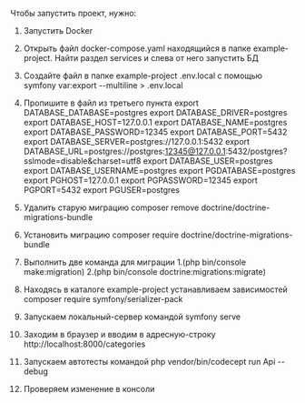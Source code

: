 Чтобы запустить проект, нужно:
1. Запустить Docker
2. Открыть файл docker-compose.yaml находящийся в папке example-project. Найти раздел services и слева от него запустить БД
3. Создайте файл в папке example-project .env.local с помощью symfony var:export --multiline > .env.local
4. Пропишите в файл из третьего пункта
   export DATABASE_DATABASE=postgres
   export DATABASE_DRIVER=postgres
   export DATABASE_HOST=127.0.0.1
   export DATABASE_NAME=postgres
   export DATABASE_PASSWORD=12345
   export DATABASE_PORT=5432
   export DATABASE_SERVER=postgres://127.0.0.1:5432
   export DATABASE_URL=postgres://postgres:12345@127.0.0.1:5432/postgres?sslmode=disable&charset=utf8
   export DATABASE_USER=postgres
   export DATABASE_USERNAME=postgres
   export PGDATABASE=postgres
   export PGHOST=127.0.0.1
   export PGPASSWORD=12345
   export PGPORT=5432
   export PGUSER=postgres

5. Удалить старую миграцию composer remove doctrine/doctrine-migrations-bundle
6. Установить миграцию composer require doctrine/doctrine-migrations-bundle
7. Выполнить две команда для миграции  1.(php bin/console make:migration) 2.(php bin/console doctrine:migrations:migrate)
8. Находясь в каталоге example-project устанавливаем зависимостей composer require symfony/serializer-pack
9. Запускаем локальный-сервер командой symfony serve
10. Заходим в браузер и вводим в адресную-строку http://localhost:8000/categories
11. Запускаем автотесты командой php vendor/bin/codecept run Api --debug
12. Проверяем изменение в консоли